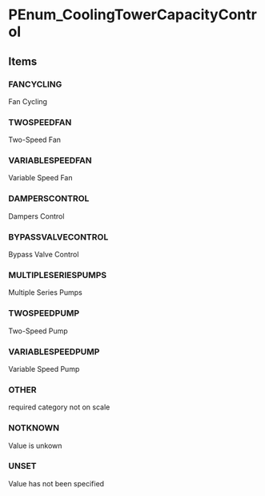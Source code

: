 # PEnum_CoolingTowerCapacityControl


<!-- end of short definition -->
## Items

### FANCYCLING
Fan Cycling

### TWOSPEEDFAN
Two-Speed Fan

### VARIABLESPEEDFAN
Variable Speed Fan

### DAMPERSCONTROL
Dampers Control

### BYPASSVALVECONTROL
Bypass Valve Control

### MULTIPLESERIESPUMPS
Multiple Series Pumps

### TWOSPEEDPUMP
Two-Speed Pump

### VARIABLESPEEDPUMP
Variable Speed Pump

### OTHER
required category not on scale

### NOTKNOWN
Value is unkown

### UNSET
Value has not been specified
